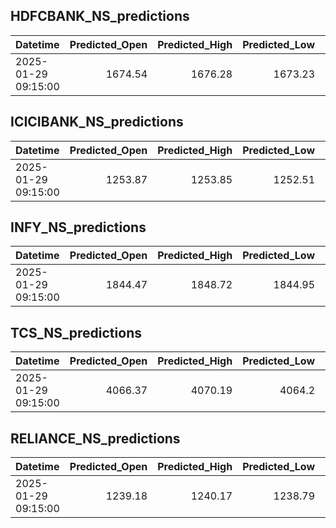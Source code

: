 ## HDFCBANK_NS_predictions
| Datetime            |   Predicted_Open |   Predicted_High |   Predicted_Low |   Predicted_Close |   Predicted_Volume |
|:--------------------|-----------------:|-----------------:|----------------:|------------------:|-------------------:|
| 2025-01-29 09:15:00 |          1674.54 |          1676.28 |         1673.23 |           1676.08 |            85642.2 |

## ICICIBANK_NS_predictions
| Datetime            |   Predicted_Open |   Predicted_High |   Predicted_Low |   Predicted_Close |   Predicted_Volume |
|:--------------------|-----------------:|-----------------:|----------------:|------------------:|-------------------:|
| 2025-01-29 09:15:00 |          1253.87 |          1253.85 |         1252.51 |           1253.46 |             105184 |

## INFY_NS_predictions
| Datetime            |   Predicted_Open |   Predicted_High |   Predicted_Low |   Predicted_Close |   Predicted_Volume |
|:--------------------|-----------------:|-----------------:|----------------:|------------------:|-------------------:|
| 2025-01-29 09:15:00 |          1844.47 |          1848.72 |         1844.95 |           1845.35 |            57976.9 |

## TCS_NS_predictions
| Datetime            |   Predicted_Open |   Predicted_High |   Predicted_Low |   Predicted_Close |   Predicted_Volume |
|:--------------------|-----------------:|-----------------:|----------------:|------------------:|-------------------:|
| 2025-01-29 09:15:00 |          4066.37 |          4070.19 |          4064.2 |            4067.8 |            13432.8 |

## RELIANCE_NS_predictions
| Datetime            |   Predicted_Open |   Predicted_High |   Predicted_Low |   Predicted_Close |   Predicted_Volume |
|:--------------------|-----------------:|-----------------:|----------------:|------------------:|-------------------:|
| 2025-01-29 09:15:00 |          1239.18 |          1240.17 |         1238.79 |           1239.66 |            80620.7 |

